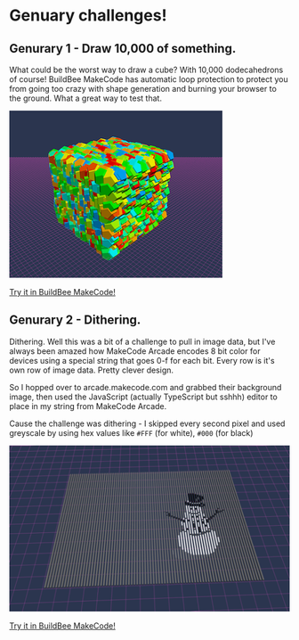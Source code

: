 # Genuary challenges!


## Genurary 1 - Draw 10,000 of something. 

What could be the worst way to draw a cube?  With 10,000 dodecahedrons of course!  BuildBee MakeCode has automatic loop protection to protect you from going too crazy with shape generation and burning your browser to the ground.  What a great way to test that.

![Genuary 1](./genuary-1.png?raw=true)

[Try it in BuildBee MakeCode!](https://makecode.buildbee.com/proj-9saTYL)


## Genurary 2 - Dithering.

Dithering.  Well this was a bit of a challenge to pull in image data, but I've always been amazed how MakeCode Arcade encodes 8 bit color for devices using a special string that goes 0-f for each bit.  Every row is it's own row of image data.  Pretty clever design.  

So I hopped over to arcade.makecode.com and grabbed their background image, then used the JavaScript (actually TypeScript but sshhh) editor to place in my string from MakeCode Arcade. 

Cause the challenge was dithering - I skipped every second pixel and used greyscale by using hex values like `#FFF` (for white), `#000` (for black) 

![Genuary 2](./genuary-2.png?raw=true)

[Try it in BuildBee MakeCode!](https://makecode.buildbee.com/proj-gNhnPD)
